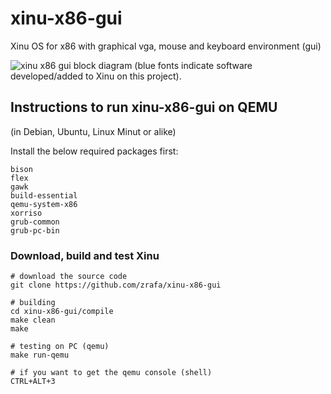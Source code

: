 # xinu-x86-gui
Xinu OS for x86 with graphical vga, mouse and keyboard environment (gui)

![xinu x86 gui block diagram (blue fonts indicate software developed/added to Xinu on this project).](https://raw.githubusercontent.com/zrafa/xinu-x86-gui/main/web/pieces.jpg)

## Instructions to run xinu-x86-gui on QEMU

(in Debian, Ubuntu, Linux Minut or alike)

Install the below required packages first:

```
bison
flex
gawk
build-essential
qemu-system-x86
xorriso
grub-common
grub-pc-bin
```



### Download, build and test Xinu

```
# download the source code
git clone https://github.com/zrafa/xinu-x86-gui

# building
cd xinu-x86-gui/compile
make clean
make

# testing on PC (qemu)
make run-qemu

# if you want to get the qemu console (shell)
CTRL+ALT+3
```



